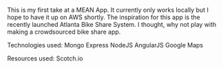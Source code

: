 This is my first take at a MEAN App.
It currently only works locally but I hope to have it up on AWS shortly.
The inspiration for this app is the recently launched Atlanta Bike Share System. I thought, why not play with making a crowdsourced bike share app.

Technologies used:
Mongo
Express
NodeJS
AngularJS
Google Maps

Resources used: 
Scotch.io





